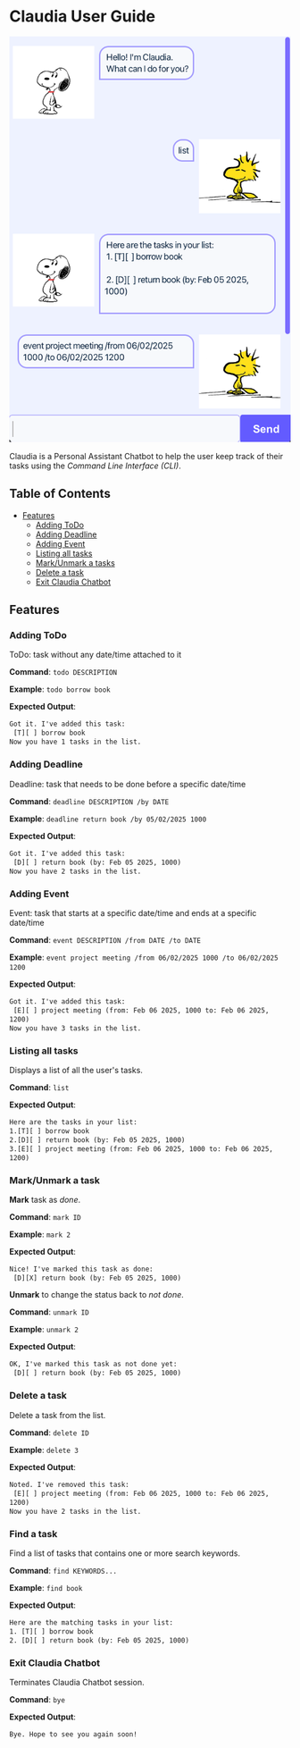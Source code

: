 # Claudia User Guide

![claudia.ui.Claudia Chatbot](./Claudia_Chatbot.png)

Claudia is a Personal Assistant Chatbot to help the user keep track of their tasks using the *Command Line Interface (CLI)*.

## Table of Contents

- [Features](#features)
    - [Adding ToDo](#adding-todo)
    - [Adding Deadline](#adding-deadline)
    - [Adding Event](#adding-todo)
    - [Listing all tasks](#listing-all-tasks)
    - [Mark/Unmark a tasks](#markunmark-a-task)
    - [Delete a task](#delete-a-task)
    - [Exit Claudia Chatbot](#exit-claudia-chatbot)

## Features

### Adding ToDo

ToDo: task without any date/time attached to it

**Command**: `todo DESCRIPTION`

**Example**: `todo borrow book`

**Expected Output**:
```
Got it. I've added this task:
 [T][ ] borrow book
Now you have 1 tasks in the list.
```

### Adding Deadline

Deadline: task that needs to be done before a specific date/time

**Command**: `deadline DESCRIPTION /by DATE`

**Example**: `deadline return book /by 05/02/2025 1000`

**Expected Output**:
```
Got it. I've added this task:
 [D][ ] return book (by: Feb 05 2025, 1000)
Now you have 2 tasks in the list.
```

### Adding Event

Event: task that starts at a specific date/time and ends at a specific date/time

**Command**: `event DESCRIPTION /from DATE /to DATE`

**Example**: `event project meeting /from 06/02/2025 1000 /to 06/02/2025 1200`

**Expected Output**:
```
Got it. I've added this task:
 [E][ ] project meeting (from: Feb 06 2025, 1000 to: Feb 06 2025, 1200)
Now you have 3 tasks in the list.
```

### Listing all tasks

Displays a list of all the user's tasks.

**Command**: `list`

**Expected Output**:
```
Here are the tasks in your list:
1.[T][ ] borrow book
2.[D][ ] return book (by: Feb 05 2025, 1000)
3.[E][ ] project meeting (from: Feb 06 2025, 1000 to: Feb 06 2025, 1200)
```

### Mark/Unmark a task

**Mark** task as *done*.

**Command**: `mark ID`

**Example**: `mark 2`

**Expected Output**:
```
Nice! I've marked this task as done:
 [D][X] return book (by: Feb 05 2025, 1000)
```

**Unmark** to change the status back to *not done*.

**Command**: `unmark ID`

**Example**: `unmark 2`

**Expected Output**:
```
OK, I've marked this task as not done yet:
 [D][ ] return book (by: Feb 05 2025, 1000)
```

### Delete a task

Delete a task from the list.

**Command**: `delete ID`

**Example**: `delete 3`

**Expected Output**:
```
Noted. I've removed this task:
 [E][ ] project meeting (from: Feb 06 2025, 1000 to: Feb 06 2025, 1200)
Now you have 2 tasks in the list.
```

### Find a task

Find a list of tasks that contains one or more search keywords.

**Command**: `find KEYWORDS...`

**Example**: `find book`

**Expected Output**:
```
Here are the matching tasks in your list:
1. [T][ ] borrow book
2. [D][ ] return book (by: Feb 05 2025, 1000)
```

### Exit Claudia Chatbot

Terminates Claudia Chatbot session.

**Command**: `bye`

**Expected Output**:
```
Bye. Hope to see you again soon!
```